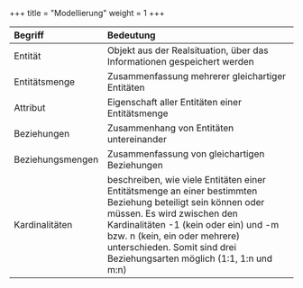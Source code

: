 +++
title = "Modellierung"
weight = 1
+++

|Begriff|Bedeutung|
|:---|:---|
|Entität|Objekt aus der Realsituation, über das Informationen gespeichert werden|
|Entitätsmenge| Zusammenfassung mehrerer gleichartiger Entitäten|
|Attribut|Eigenschaft aller Entitäten einer Entitätsmenge|
|Beziehungen|Zusammenhang von Entitäten untereinander|
|Beziehungsmengen|Zusammenfassung von gleichartigen Beziehungen|
|Kardinalitäten|beschreiben, wie viele Entitäten einer Entitätsmenge an einer bestimmten Beziehung beteiligt sein können oder müssen. Es wird zwischen den Kardinalitäten -1 (kein oder ein) und -m bzw. n (kein, ein oder mehrere) unterschieden. Somit sind drei Beziehungsarten möglich (1:1, 1:n und m:n)|
